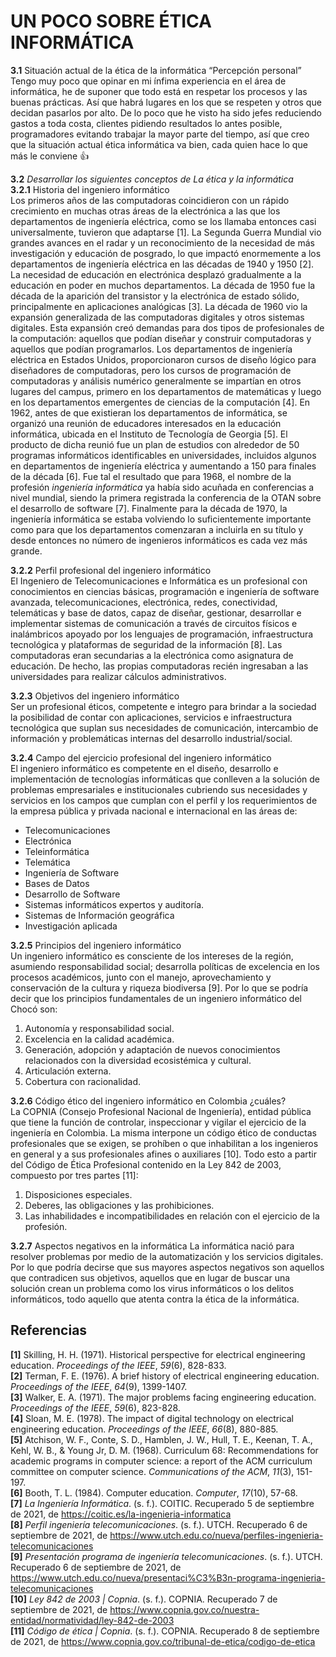 # UN POCO SOBRE ÉTICA INFORMÁTICA

**3.1** Situación actual de la ética de la informática “Percepción personal”  
Tengo muy poco que opinar en mi ínfima experiencia en el área de informática, he de suponer que todo está en respetar los procesos y las buenas prácticas. Así que habrá lugares en los que se respeten y otros que decidan pasarlos por alto. De lo poco que he visto ha sido jefes reduciendo gastos a toda costa, clientes pidiendo resultados lo antes posible, programadores evitando trabajar la mayor parte del tiempo, así que creo que la situación actual ética informática va bien, cada quien hace lo que más le conviene 👍

**3.2** *Desarrollar los siguientes conceptos de La ética y la informática*  
**3.2.1** Historia del ingeniero informático  
Los primeros años de las computadoras coincidieron con un rápido crecimiento en muchas otras áreas de la electrónica a las que los departamentos de ingeniería eléctrica, como se los llamaba entonces casi universalmente, tuvieron que adaptarse [1]. La Segunda Guerra Mundial vio grandes avances en el radar y un reconocimiento de la necesidad de más investigación y educación de posgrado, lo que impactó enormemente a los departamentos de ingeniería eléctrica en las décadas de 1940 y 1950 [2]. La necesidad de educación en electrónica desplazó gradualmente a la educación en poder en muchos departamentos. La década de 1950 fue la década de la aparición del transistor y la electrónica de estado sólido, principalmente en aplicaciones analógicas [3].
La década de 1960 vio la expansión generalizada de las computadoras digitales y otros sistemas digitales. Esta expansión creó demandas para dos tipos de profesionales de la computación: aquellos que podían diseñar y construir computadoras y aquellos que podían programarlos. Los departamentos de ingeniería eléctrica en Estados Unidos, proporcionaron cursos de diseño lógico para diseñadores de computadoras, pero los cursos de programación de computadoras y análisis numérico generalmente se impartían en otros lugares del campus, primero en los departamentos de matemáticas y luego en los departamentos emergentes de ciencias de la computación [4].
En 1962, antes de que existieran los departamentos de informática, se organizó una reunión de educadores interesados en la educación informática, ubicada en el Instituto de Tecnología de Georgia [5]. El producto de dicha reunió fue un plan de estudios con alrededor de 50 programas informáticos identificables en universidades, incluidos algunos en departamentos de ingeniería eléctrica y aumentando a 150 para finales de la década [6]. Fue tal el resultado que para 1968, el nombre de la profesión *ingeniería informática* ya había sido acuñada en conferencias a nivel mundial, siendo la primera registrada la conferencia de la OTAN sobre el desarrollo de software [7]. Finalmente para la década de 1970, la ingeniería informática se estaba volviendo lo suficientemente importante como para que los departamentos comenzaran a incluirla en su título y desde entonces no número de ingenieros informáticos es cada vez más grande.
  
**3.2.2** Perfil profesional del ingeniero informático  
El Ingeniero de Telecomunicaciones e Informática es un profesional con conocimientos en ciencias básicas, programación e ingeniería de software avanzada, telecomunicaciones, electrónica, redes, conectividad, telemáticas y base de datos, capaz de diseñar, gestionar, desarrollar e implementar sistemas de comunicación a través de circuitos físicos e inalámbricos apoyado por los lenguajes de programación, infraestructura tecnológica y plataformas de seguridad de la información [8]. Las computadoras eran secundarias a la electrónica como asignatura de educación. De hecho, las propias computadoras recién ingresaban a las universidades para realizar cálculos administrativos.

**3.2.3** Objetivos del ingeniero informático  
Ser un profesional éticos, competente e integro para brindar a la sociedad la posibilidad de contar con aplicaciones, servicios e infraestructura tecnológica que suplan sus necesidades de comunicación, intercambio de información y problemáticas internas del desarrollo industrial/social.

**3.2.4** Campo del ejercicio profesional del ingeniero informático  
El ingeniero informático es competente en el diseño, desarrollo e implementación de tecnologías informáticas que conlleven a la solución de problemas empresariales e institucionales cubriendo sus necesidades y servicios en los campos que cumplan con el perfil y los requerimientos de la empresa pública y privada nacional e internacional en las áreas de:
-   Telecomunicaciones
-   Electrónica
-   Teleinformática
-   Telemática
-   Ingeniería de Software
-   Bases de Datos
-   Desarrollo de Software
-   Sistemas informáticos expertos y auditoría.
-   Sistemas de Información geográfica
-   Investigación aplicada

**3.2.5** Principios del ingeniero informático  
Un ingeniero informático es consciente de los intereses de la región, asumiendo responsabilidad social; desarrolla políticas de excelencia en los procesos académicos, junto con el manejo, aprovechamiento y conservación de la cultura y riqueza biodiversa [9]. Por lo que se podría decir que los principios fundamentales de un ingeniero informático del Chocó son:
  1. Autonomía y responsabilidad social.
  2. Excelencia en la calidad académica.
  3. Generación, adopción y adaptación de nuevos conocimientos relacionados con la diversidad ecosistémica y cultural.
  4. Articulación externa.
  5. Cobertura con racionalidad.
  
**3.2.6** Código ético del ingeniero informático en Colombia  ¿cuáles?  
La COPNIA (Consejo Profesional Nacional de Ingeniería), entidad pública que tiene la función de controlar, inspeccionar y vigilar el ejercicio de la ingeniería en Colombia. La misma interpone un código ético de  conductas profesionales  que  se  exigen,  se  prohíben  o  que  inhabilitan  a  los ingenieros en general y a sus profesionales afines o auxiliares [10]. Todo esto a partir del Código de Ética Profesional contenido en la Ley 842 de 2003, compuesto por tres partes [11]: 
1. Disposiciones especiales.
2. Deberes, las obligaciones y las prohibiciones.
3. Las inhabilidades e incompatibilidades en relación con el ejercicio de la profesión.

**3.2.7** Aspectos negativos en la informática
La informática nació para resolver problemas por medio de la automatización y los servicios digitales. Por lo que podría decirse que sus mayores aspectos negativos son aquellos que contradicen sus objetivos, aquellos que en lugar de buscar una solución crean un problema como los virus informáticos o los delitos informáticos, todo aquello que atenta contra la ética de la informática.

## Referencias
**[1]** Skilling, H. H. (1971). Historical perspective for electrical engineering education. _Proceedings of the IEEE_, _59_(6), 828-833. \
**[2]** Terman, F. E. (1976). A brief history of electrical engineering education. _Proceedings of the IEEE_, _64_(9), 1399-1407. \
**[3]** Walker, E. A. (1971). The major problems facing engineering education. _Proceedings of the IEEE_, _59_(6), 823-828. \
**[4]** Sloan, M. E. (1978). The impact of digital technology on electrical engineering education. _Proceedings of the IEEE_, _66_(8), 880-885. \
**[5]** Atchison, W. F., Conte, S. D., Hamblen, J. W., Hull, T. E., Keenan, T. A., Kehl, W. B., & Young Jr, D. M. (1968). Curriculum 68: Recommendations for academic programs in computer science: a report of the ACM curriculum committee on computer science. _Communications of the ACM_, _11_(3), 151-197. \
**[6]** Booth, T. L. (1984). Computer education. _Computer_, _17_(10), 57-68. \
**[7]** _La Ingeniería Informática_. (s. f.). COITIC. Recuperado 5 de septiembre de 2021, de https://coitic.es/la-ingenieria-informatica \
**[8]** _Perfil ingeniería telecomunicaciones_. (s. f.). UTCH. Recuperado 6 de septiembre de 2021, de https://www.utch.edu.co/nueva/perfiles-ingenieria-telecomunicaciones \
**[9]** _Presentación programa de ingeniería telecomunicaciones_. (s. f.). UTCH. Recuperado 6 de septiembre de 2021, de https://www.utch.edu.co/nueva/presentaci%C3%B3n-programa-ingenieria-telecomunicaciones \
**[10]** _Ley 842 de 2003 | Copnia_. (s. f.). COPNIA. Recuperado 7 de septiembre de 2021, de https://www.copnia.gov.co/nuestra-entidad/normatividad/ley-842-de-2003 \
**[11]**  _Código de ética | Copnia_. (s. f.). COPNIA. Recuperado 8 de septiembre de 2021, de https://www.copnia.gov.co/tribunal-de-etica/codigo-de-etica
